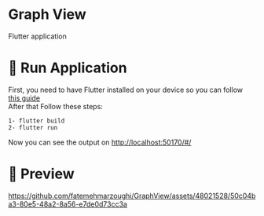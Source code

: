 # Graph View
<p>Flutter application </p>

# 🎉 Run Application

First, you need to have Flutter installed on your device so you can follow <a href="https://docs.flutter.dev/get-started/install">this guide<a/></br>
After that Follow these steps: </br>
```code
1- flutter build
2- flutter run
```
Now you can see the output on <a href="http://localhost:50170/#/">http://localhost:50170/#/</a></br>

# 📸 Preview


https://github.com/fatemehmarzoughi/GraphView/assets/48021528/50c04ba3-80e5-48a2-8a56-e7de0d73cc3a

